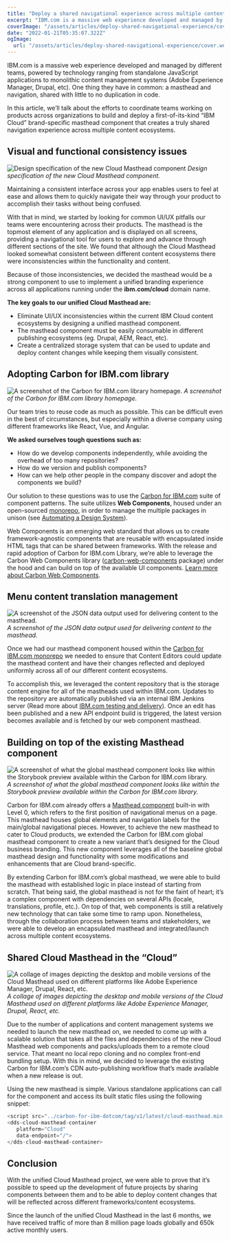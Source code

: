 ```yaml
---
title: "Deploy a shared navigational experience across multiple content ecosystems within ibm.com/cloud"
excerpt: "IBM.com is a massive web experience developed and managed by different teams, powered by technology ranging from standalone JavaScript applications to monolithic content management systems (Adobe Experience Manager, Drupal, etc)."
coverImage: "/assets/articles/deploy-shared-navigational-experience/cover.webp"
date: "2022-01-21T05:35:07.322Z"
ogImage:
  url: "/assets/articles/deploy-shared-navigational-experience/cover.webp"
---
```



IBM.com is a massive web experience developed and managed by different teams, powered by technology ranging from standalone JavaScript applications to monolithic content management systems (Adobe Experience Manager, Drupal, etc). One thing they have in common: a masthead and navigation, shared with little to no duplication in code.

In this article, we’ll talk about the efforts to coordinate teams working on products across organizations to build and deploy a first-of-its-kind “IBM Cloud” brand-specific masthead component that creates a truly shared navigation experience across multiple content ecosystems.

## Visual and functional consistency issues

![Design specification of the new Cloud Masthead component](/assets/articles/deploy-shared-navigational-experience/pic-01.webp)
*Design specification of the new Cloud Masthead component.*

Maintaining a consistent interface across your app enables users to feel at ease and allows them to quickly navigate their way through your product to accomplish their tasks without being confused.

With that in mind, we started by looking for common UI/UX pitfalls our teams were encountering across their products. The masthead is the topmost element of any application and is displayed on all screens, providing a navigational tool for users to explore and advance through different sections of the site. We found that although the Cloud Masthead looked somewhat consistent between different content ecosystems there were inconsistencies within the functionality and content.

Because of those inconsistencies, we decided the masthead would be a strong component to use to implement a unified branding experience across all applications running under the  **ibm.com/cloud**  domain name.

**The key goals to our unified Cloud Masthead are:**

-   Eliminate UI/UX inconsistencies within the current IBM Cloud content ecosystems by designing a unified masthead component.
-   The masthead component must be easily consumable in different publishing ecosystems (eg. Drupal, AEM, React, etc).
-   Create a centralized storage system that can be used to update and deploy content changes while keeping them visually consistent.

## Adopting Carbon for IBM.com library

![A screenshot of the Carbon for IBM.com library homepage.](/assets/articles/deploy-shared-navigational-experience/pic-02.webp)
*A screenshot of the Carbon for IBM.com library homepage.*

Our team tries to reuse code as much as possible. This can be difficult even in the best of circumstances, but especially within a diverse company using different frameworks like React, Vue, and Angular.

**We asked ourselves tough questions such as:**

-   How do we develop components independently, while avoiding the overhead of too many repositories?
-   How do we version and publish components?
-   How can we help other people in the company discover and adopt the components we build?

Our solution to these questions was to use the  [Carbon for IBM.com](https://www.ibm.com/standards/carbon/)  suite of component patterns. The suite utilizes  **Web Components**, housed under an open-sourced  [monorepo](https://github.com/carbon-design-system/carbon-for-ibm-dotcom), in order to manage the multiple packages in unison (see  [Automating a Design System](https://medium.com/carbondesign/automating-a-design-system-69bd2414f75)).

Web Components is an emerging web standard that allows us to create framework-agnostic components that are reusable with encapsulated inside HTML tags that can be shared between frameworks. With the release and rapid adoption of Carbon for IBM.com Library, we’re able to leverage the Carbon Web Components library ([carbon-web-components](https://github.com/carbon-design-system/carbon-for-ibm-dotcom/tree/main/packages/web-components)  package) under the hood and can build on top of the available UI components.  [Learn more about Carbon Web Components](https://carbondesignsystem.com/developing/frameworks/web-components).

## Menu content translation management

![A screenshot of the JSON data output used for delivering content to the masthead.](/assets/articles/deploy-shared-navigational-experience/pic-03.webp)
*A screenshot of the JSON data output used for delivering content to the masthead.*

Once we had our masthead component housed within the  [Carbon for IBM.com monorepo](https://github.com/carbon-design-system/carbon-for-ibm-dotcom)  we needed to ensure that Content Editors could update the masthead content and have their changes reflected and deployed uniformly across all of our different content ecosystems.

To accomplish this, we leveraged the content repository that is the storage content engine for all of the mastheads used within IBM.com. Updates to the repository are automatically published via an internal IBM Jenkins server (Read more about  [IBM.com testing and delivery](https://medium.com/carbondesign/automating-a-design-system-69bd2414f75)). Once an edit has been published and a new API endpoint build is triggered, the latest version becomes available and is fetched by our web component masthead.

## Building on top of the existing Masthead component

![A screenshot of what the global masthead component looks like within the Storybook preview available within the Carbon for IBM.com library.](/assets/articles/deploy-shared-navigational-experience/pic-04.webp)
*A screenshot of what the global masthead component looks like within the Storybook preview available within the Carbon for IBM.com library.*

Carbon for IBM.com already offers a  [Masthead component](https://www.ibm.com/standards/carbon/components/masthead)  built-in with Level 0, which refers to the first position of navigational menus on a page. This masthead houses global elements and navigation labels for the main/global navigational pieces. However, to achieve the new masthead to cater to Cloud products, we extended the Carbon for IBM.com global masthead component to create a new variant that’s designed for the Cloud business branding. This new component leverages all of the baseline global masthead design and functionality with some modifications and enhancements that are Cloud brand-specific.

By extending Carbon for IBM.com’s global masthead, we were able to build the masthead with established logic in place instead of starting from scratch. That being said, the global masthead is not for the faint of heart; it’s a complex component with dependencies on several APIs (locale, translations, profile, etc.). On top of that, web components is still a relatively new technology that can take some time to ramp upon. Nonetheless, through the collaboration process between teams and stakeholders, we were able to develop an encapsulated masthead and integrated/launch across multiple content ecosystems.

## Shared Cloud Masthead in the “Cloud”

![A collage of images depicting the desktop and mobile versions of the Cloud Masthead used on different platforms like Adobe Experience Manager, Drupal, React, etc.](/assets/articles/deploy-shared-navigational-experience/pic-05.webp)
*A collage of images depicting the desktop and mobile versions of the Cloud Masthead used on different platforms like Adobe Experience Manager, Drupal, React, etc.*

Due to the number of applications and content management systems we needed to launch the new masthead on, we needed to come up with a scalable solution that takes all the files and dependencies of the new Cloud Masthead web components and packs/uploads them to a remote cloud service. That meant no local repo cloning and no complex front-end bundling setup. With this in mind, we decided to leverage the existing Carbon for IBM.com’s CDN auto-publishing workflow that’s made available when a new release is out.

Using the new masthead is simple. Various standalone applications can call for the component and access its built static files using the following snippet:

``` js
<script src="../carbon-for-ibm-dotcom/tag/v1/latest/cloud-masthead.min.js" type="module"></script>
<dds-cloud-masthead-container
   platform="Cloud"
   data-endpoint="/">
</dds-cloud-masthead-container>
```

## Conclusion

With the unified Cloud Masthead project, we were able to prove that it’s possible to speed up the development of future projects by sharing components between them and to be able to deploy content changes that will be reflected across different frameworks/content ecosystems.

Since the launch of the unified Cloud Masthead in the last 6 months, we have received traffic of more than 8 million page loads globally and 650k active monthly users.